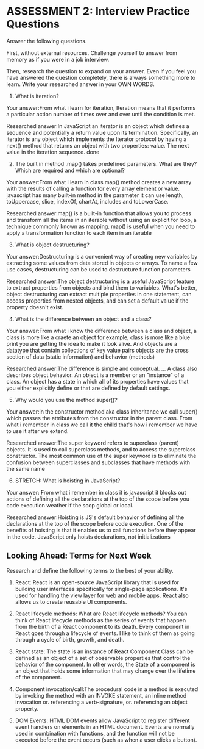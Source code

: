# ASSESSMENT 2: Interview Practice Questions

Answer the following questions.

First, without external resources. Challenge yourself to answer from memory as if you were in a job interview.

Then, research the question to expand on your answer. Even if you feel you have answered the question completely, there is always something more to learn. Write your researched answer in your OWN WORDS.

1. What is iteration?

  Your answer:From what i learn for iteration, Iteration means that it performs a particular action number of times over and over until the condition is met.

  Researched answer:In JavaScript an iterator is an object which defines a sequence and potentially a return value upon its termination. Specifically, an iterator is any object which implements the Iterator protocol by having a next() method that returns an object with two properties: value. The next value in the iteration sequence. done



2. The built in method .map() takes predefined parameters. What are they? Which are required and which are optional?

  Your answer:From what i learn in class map() method creates a new array with the results of calling a function for every array element or value. javascript has many built-in method in the parameter it can use length, toUppercase, slice, indexOf, chartAt, includes and toLowerCase.

  Researched answer:map() is a built-in function that allows you to process and transform all the items in an iterable without using an explicit for loop, a technique commonly known as mapping. map() is useful when you need to apply a transformation function to each item in an iterable



3. What is object destructuring?

  Your answer:Destructuring is a convenient way of creating new variables by extracting some values from data stored in objects or arrays. To name a few use cases, destructuring can be used to destructure function parameters

  Researched answer:The object destructuring is a useful JavaScript feature to extract properties from objects and bind them to variables. What's better, object destructuring can extract multiple properties in one statement, can access properties from nested objects, and can set a default value if the property doesn't exist.



4. What is the difference between an object and a class?

  Your answer:From what i know the difference between a class and object, a class is more like a craete an object for example, class is more like a blue print you are getting the idea to make it look alive. And objects are a datatype that contain collections of key value pairs
 objects are the cross section of data (static information) and behavior (methods)

  Researched answer:The difference is simple and conceptual. ... A class also describes object behavior. An object is a member or an "instance" of a class. An object has a state in which all of its properties have values that you either explicitly define or that are defined by default settings.



5. Why would you use the method super()?

  Your answer:in the constructor method aka class inheritance we call super() which passes the attributes from the constructor in the parent class. From what i remember in class we call it the chilld that's how i remember we have to use it after we extend.

  Researched answer:The super keyword refers to superclass (parent) objects. It is used to call superclass methods, and to access the superclass constructor. The most common use of the super keyword is to eliminate the confusion between superclasses and subclasses that have methods with the same name



6. STRETCH: What is hoisting in JavaScript?

  Your answer: From what i remember in class it is javascript it blocks out actions of defining all the declarations at the top of the scope before you code execution weather if the scop global or local.

  Researched answer:Hoisting is JS's default behavior of defining all the declarations at the top of the scope before code execution. One of the benefits of hoisting is that it enables us to call functions before they appear in the code. JavaScript only hoists declarations, not initializations



## Looking Ahead: Terms for Next Week

Research and define the following terms to the best of your ability.

1. React: React is an open-source JavaScript library that is used for building user interfaces specifically for single-page applications. It's used for handling the view layer for web and mobile apps. React also allows us to create reusable UI components.

2. React lifecycle methods: What are React lifecycle methods? You can think of React lifecycle methods as the series of events that happen from the birth of a React component to its death. Every component in React goes through a lifecycle of events. I like to think of them as going through a cycle of birth, growth, and death.

3. React state: The state is an instance of React Component Class can be defined as an object of a set of observable properties that control the behavior of the component. In other words, the State of a component is an object that holds some information that may change over the lifetime of the component.

4. Component invocation/call:The procedural code in a method is executed by invoking the method with an INVOKE statement, an inline method invocation or. referencing a verb-signature, or. referencing an object property.

5. DOM Events: HTML DOM events allow JavaScript to register different event handlers on elements in an HTML document. Events are normally used in combination with functions, and the function will not be executed before the event occurs (such as when a user clicks a button).
